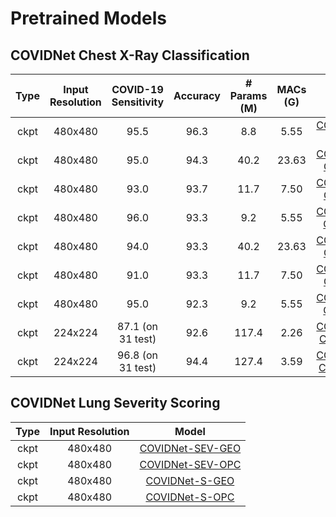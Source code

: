 # Pretrained Models

## COVIDNet Chest X-Ray Classification
|  Type | Input Resolution | COVID-19 Sensitivity | Accuracy | # Params (M) | MACs (G) |        Model        |
|:-----:|:----------------:|:--------------------:|:--------:|:------------:|:--------:|:-------------------:|
|  ckpt |      480x480     |         95.5         |   96.3   |      8.8    |  5.55   |[COVIDNet-CXR-2](https://bit.ly/COVIDNet-CXR-2)|
|  ckpt |      480x480     |         95.0         |   94.3   |      40.2    |  23.63   |[COVIDNet-CXR4-A](https://bit.ly/COVIDNet-CXR4-A)|
|  ckpt |      480x480     |         93.0         |   93.7   |      11.7    |   7.50   |[COVIDNet-CXR4-B](https://bit.ly/COVIDNet-CXR4-B)|
|  ckpt |      480x480     |         96.0         |   93.3   |       9.2    |   5.55   |[COVIDNet-CXR4-C](https://bit.ly/COVIDNet-CXR4-C)|
|  ckpt |      480x480     |         94.0         |   93.3   |      40.2    |  23.63   |[COVIDNet-CXR3-A](https://bit.ly/COVIDNet-CXR3-A)|
|  ckpt |      480x480     |         91.0         |   93.3   |      11.7    |   7.50   |[COVIDNet-CXR3-B](https://bit.ly/COVIDNet-CXR3-B)|
|  ckpt |      480x480     |         95.0         |   92.3   |       9.2    |   5.55   |[COVIDNet-CXR3-C](https://bit.ly/COVIDNet-CXR3-C)|
|  ckpt |      224x224     |   87.1 (on 31 test)  |   92.6   |     117.4    |   2.26   |[COVIDNet-CXR Small](https://bit.ly/CovidNet-CXR-Small)|
|  ckpt |      224x224     |   96.8 (on 31 test)  |   94.4   |     127.4    |   3.59   |[COVIDNet-CXR Large](https://bit.ly/CovidNet-CXR-Large)|

## COVIDNet Lung Severity Scoring
|  Type | Input Resolution |        Model        |
|:-----:|:----------------:|:-------------------:|
|  ckpt |      480x480     |[COVIDNet-SEV-GEO](https://bit.ly/COVIDNet-SEV-GEO)|
|  ckpt |      480x480     |[COVIDNet-SEV-OPC](https://bit.ly/COVIDNet-SEV-OPC)|
|  ckpt |      480x480     |[COVIDNet-S-GEO](https://bit.ly/COVIDNet-S-GEO)|
|  ckpt |      480x480     |[COVIDNet-S-OPC](https://bit.ly/COVIDNet-S-OPC)|
